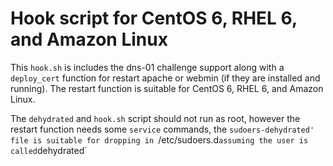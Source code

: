 # Hook script for CentOS 6, RHEL 6, and Amazon Linux

This `hook.sh` is includes the dns-01 challenge support along 
with a `deploy_cert` function for restart apache or webmin 
(if they are installed and running). The restart function is
suitable for CentOS 6, RHEL 6, and Amazon Linux.

The `dehydrated` and `hook.sh` script should not run as root,
however the restart function needs some `service` commands,
the `sudoers-dehydrated' file is suitable for dropping in
`/etc/sudoers.d` assuming the user is called `dehydrated`
